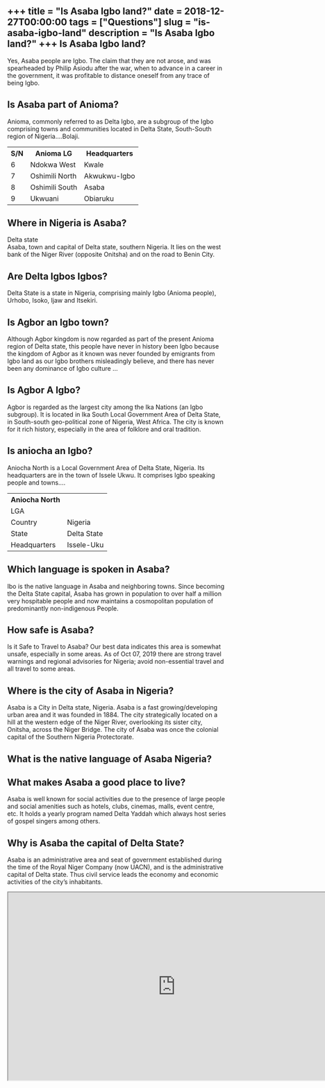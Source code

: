 +++
title = "Is Asaba Igbo land?"
date = 2018-12-27T00:00:00
tags = ["Questions"]
slug = "is-asaba-igbo-land"
description = "Is Asaba Igbo land?"
+++
Is Asaba Igbo land?
-------------------

Yes, Asaba people are Igbo. The claim that they are not arose, and was spearheaded by Philip Asiodu after the war, when to advance in a career in the government, it was profitable to distance oneself from any trace of being Igbo.

Is Asaba part of Anioma?
------------------------

Anioma, commonly referred to as Delta Igbo, are a subgroup of the Igbo comprising towns and communities located in Delta State, South-South region of Nigeria….Bolaji.

<table><tr><th>S/N</th><th>Anioma LG</th><th>Headquarters</th></tr><tr><td>6</td><td>Ndokwa West</td><td>Kwale</td></tr><tr><td>7</td><td>Oshimili North</td><td>Akwukwu-Igbo</td></tr><tr><td>8</td><td>Oshimili South</td><td>Asaba</td></tr><tr><td>9</td><td>Ukwuani</td><td>Obiaruku</td></tr></table>

Where in Nigeria is Asaba?
--------------------------

Delta state  
Asaba, town and capital of Delta state, southern Nigeria. It lies on the west bank of the Niger River (opposite Onitsha) and on the road to Benin City.

Are Delta Igbos Igbos?
----------------------

Delta State is a state in Nigeria, comprising mainly Igbo (Anioma people), Urhobo, Isoko, Ijaw and Itsekiri.

Is Agbor an Igbo town?
----------------------

Although Agbor kingdom is now regarded as part of the present Anioma region of Delta state, this people have never in history been Igbo because the kingdom of Agbor as it known was never founded by emigrants from Igbo land as our Igbo brothers misleadingly believe, and there has never been any dominance of Igbo culture …

Is Agbor A Igbo?
----------------

Agbor is regarded as the largest city among the Ika Nations (an Igbo subgroup). It is located in Ika South Local Government Area of Delta State, in South-south geo-political zone of Nigeria, West Africa. The city is known for it rich history, especially in the area of folklore and oral tradition.

Is aniocha an Igbo?
-------------------

Aniocha North is a Local Government Area of Delta State, Nigeria. Its headquarters are in the town of Issele Ukwu. It comprises Igbo speaking people and towns….

<table><tr><th>Aniocha North</th></tr><tr><td>LGA</td></tr><tr><td>Country</td><td>Nigeria</td></tr><tr><td>State</td><td>Delta State</td></tr><tr><td>Headquarters</td><td>Issele-Uku</td></tr></table>

Which language is spoken in Asaba?
----------------------------------

Ibo is the native language in Asaba and neighboring towns. Since becoming the Delta State capital, Asaba has grown in population to over half a million very hospitable people and now maintains a cosmopolitan population of predominantly non-indigenous People.

How safe is Asaba?
------------------

Is it Safe to Travel to Asaba? Our best data indicates this area is somewhat unsafe, especially in some areas. As of Oct 07, 2019 there are strong travel warnings and regional advisories for Nigeria; avoid non-essential travel and all travel to some areas.

Where is the city of Asaba in Nigeria?
--------------------------------------

Asaba is a City in Delta state, Nigeria. Asaba is a fast growing/developing urban area and it was founded in 1884. The city strategically located on a hill at the western edge of the Niger River, overlooking its sister city, Onitsha, across the Niger Bridge. The city of Asaba was once the colonial capital of the Southern Nigeria Protectorate.

What is the native language of Asaba Nigeria?
---------------------------------------------

What makes Asaba a good place to live?
--------------------------------------

Asaba is well known for social activities due to the presence of large people and social amenities such as hotels, clubs, cinemas, malls, event centre, etc. It holds a yearly program named Delta Yaddah which always host series of gospel singers among others.

Why is Asaba the capital of Delta State?
----------------------------------------

Asaba is an administrative area and seat of government established during the time of the Royal Niger Company (now UACN), and is the administrative capital of Delta state. Thus civil service leads the economy and economic activities of the city’s inhabitants.

<iframe allow="accelerometer; autoplay; clipboard-write; encrypted-media; gyroscope; picture-in-picture" allowfullscreen="" class="__youtube_prefs__  epyt-is-override  no-lazyload" data-no-lazy="1" data-origheight="433" data-origwidth="770" data-skipgform_ajax_framebjll="" height="433" id="_ytid_76502" loading="lazy" src="https://www.youtube.com/embed/hKauhDxGvGU?enablejsapi=1&autoplay=0&cc_load_policy=0&cc_lang_pref=&iv_load_policy=1&loop=0&modestbranding=0&rel=1&fs=1&playsinline=0&autohide=2&theme=dark&color=red&controls=1&" title="YouTube player" width="770"></iframe>